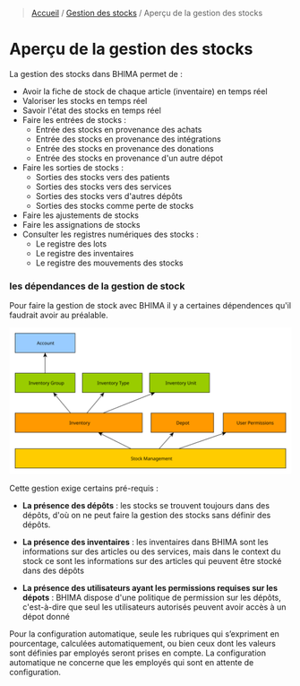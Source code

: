 > [Accueil](../index.md) / [Gestion des stocks](./index.md) / Aperçu de la gestion des stocks

# Aperçu de la gestion des stocks

La gestion des stocks dans BHIMA permet de :

- Avoir la fiche de stock de chaque article (inventaire) en temps réel
- Valoriser les stocks en temps réel
- Savoir l'état des stocks en temps réel
- Faire les entrées de stocks :
    - Entrée des stocks en provenance des achats
    - Entrée des stocks en provenance des intégrations
    - Entrée des stocks en provenance des donations
    - Entrée des stocks en provenance d'un autre dépot
- Faire les sorties de stocks :
    - Sorties des stocks vers des patients
    - Sorties des stocks vers des services
    - Sorties des stocks vers d'autres dépôts
    - Sorties des stocks comme perte de stocks
- Faire les ajustements de stocks
- Faire les assignations de stocks
- Consulter les registres numériques des stocks :
    - Le registre des lots
    - Le registre des inventaires
    - Le registre des mouvements des stocks

### les dépendances de la gestion de stock

Pour faire la gestion de stock avec BHIMA il y a certaines dépendences qu'il faudrait avoir au préalable.

![Gestion de stock](../../images/stock_dependencies.svg)

Cette gestion exige certains pré-requis :

- **La présence des dépôts** : les stocks se trouvent toujours dans des dépôts, d'où on ne peut faire la gestion des stocks sans définir des dépôts.

- **La présence des inventaires** : les inventaires dans BHIMA sont les informations sur des articles ou des services, mais dans le context du stock ce sont les informations sur des articles qui peuvent être stocké dans des dépôts

- **La présence des utilisateurs ayant les permissions requises sur les dépots** : BHIMA dispose d'une politique de permission sur les dépôts, c'est-à-dire que seul les utilisateurs autorisés peuvent avoir accès à un dépot donné

<div class = "bs-callout bs-callout-info">
Pour la configuration automatique, seule les rubriques qui s’expriment en pourcentage, calculées automatiquement, ou bien ceux dont les valeurs sont définies par employés seront prises en compte. La configuration automatique ne concerne que les employés qui sont en attente de configuration.
</div>
